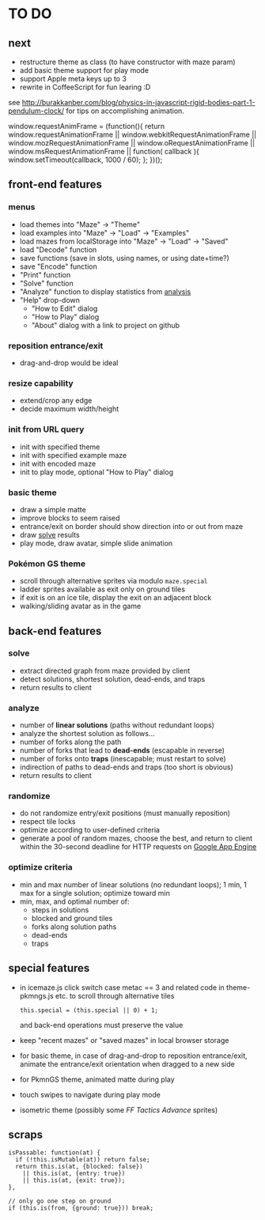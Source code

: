 TO DO
=====

next
----

* restructure theme as class (to have constructor with maze param)
* add basic theme support for play mode
* support Apple meta keys up to 3
* rewrite in CoffeeScript for fun learing :D

see http://burakkanber.com/blog/physics-in-javascript-rigid-bodies-part-1-pendulum-clock/
for tips on accomplishing animation.

window.requestAnimFrame = (function(){
  return window.requestAnimationFrame  ||
    window.webkitRequestAnimationFrame ||
    window.mozRequestAnimationFrame    ||
    window.oRequestAnimationFrame      ||
    window.msRequestAnimationFrame     ||
    function( callback ){
      window.setTimeout(callback, 1000 / 60);
    };
})();


front-end features
------------------

### menus
  * load themes into "Maze" -> "Theme"
  * load examples into "Maze" -> "Load" -> "Examples"
  * load mazes from localStorage into "Maze" -> "Load" -> "Saved"
  * load "Decode" function
  * save functions (save in slots, using names, or using date+time?)
  * save "Encode" function
  * "Print" function
  * "Solve" function
  * "Analyze" function to display statistics from [analysis](#analyze)
  * "Help" drop-down
    * "How to Edit" dialog
    * "How to Play" dialog
    * "About" dialog with a link to project on github

### reposition entrance/exit
  * drag-and-drop would be ideal

### resize capability
  * extend/crop any edge
  * decide maximum width/height

### init from URL query
  * init with specified theme
  * init with specified example maze
  * init with encoded maze
  * init to play mode, optional "How to Play" dialog

### basic theme
  * draw a simple matte
  * improve blocks to seem raised
  * entrance/exit on border should show direction into or out from maze
  * draw [solve](#solve) results
  * play mode, draw avatar, simple slide animation

### Pokémon GS theme
  * scroll through alternative sprites via modulo `maze.special`
  * ladder sprites available as exit only on ground tiles
  * if exit is on an ice tile, display the exit on an adjacent block
  * walking/sliding avatar as in the game


back-end features
-----------------

### <a id="solve"></a>solve
  * extract directed graph from maze provided by client
  * detect solutions, shortest solution, dead-ends, and traps
  * return results to client

### <a id="analyze"></a>analyze
  * number of **linear solutions** (paths without redundant loops)
  * analyze the shortest solution as follows...
  * number of forks along the path
  * number of forks that lead to **dead-ends** (escapable in reverse)
  * number of forks onto **traps** (inescapable; must restart to solve)
  * indirection of paths to dead-ends and traps (too short is obvious)
  * return results to client

### randomize
  * do not randomize entry/exit positions (must manually reposition)
  * respect tile locks
  * optimize according to user-defined criteria
  * generate a pool of random mazes, choose the best, and return to client
    within the 30-second deadline for HTTP requests on
    [Google App Engine](https://developers.google.com/appengine/)

### optimize criteria
  * min and max number of linear solutions (no redundant loops);
    1 min, 1 max for a single solution; optimize toward min
  * min, max, and optimal number of:
    * steps in solutions
    * blocked and ground tiles
    * forks along solution paths
    * dead-ends
    * traps


special features
----------------

* in icemaze.js click switch case metac == 3
  and related code in theme-pkmngs.js etc.
  to scroll through alternative tiles

  `this.special = (this.special || 0) + 1;`

  and back-end operations must preserve the value

* keep "recent mazes" or "saved mazes" in local browser storage

* for basic theme, in case of drag-and-drop to reposition entrance/exit,
  animate the entrance/exit orientation when dragged to a new side

* for PkmnGS theme, animated matte during play

* touch swipes to navigate during play mode

* isometric theme (possibly some _FF Tactics Advance_ sprites)

scraps
------

```
isPassable: function(at) {
  if (!this.isMutable(at)) return false;
  return this.is(at, {blocked: false})
    || this.is(at, {entry: true})
    || this.is(at, {exit: true});
},
```

```
// only go one step on ground
if (this.is(from, {ground: true})) break;
```
